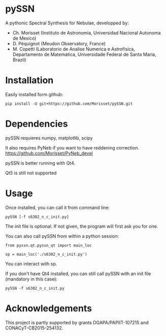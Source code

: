 # pySSN
A pythonic Spectral Synthesis for Nebulae, developped by:

* Ch. Morisset (Instituto de Astronomia, Universidad Nacional Autonoma de Mexico)
* D. Péquignot (Meudon Observatory, France)
* M. Copetti (Laboratorio de Analise Numerica e Astrofisica, Departamento de Matematica, Universidade Federal de Santa Maria, Brazil)

Installation
=======

Easily installed form github:

`pip install -U git+https://github.com/Morisset/pySSN.git`

Dependencies
=========

pySSN requieres numpy, matplotlib, scipy

It also requires PyNeb if you want to have reddening correction. https://github.com/Morisset/PyNeb_devel

pySSN is better running with Qt4.

Qt5 is still not supported

Usage
====

Once installed, you can call it from command line:

`pySSN [-f s6302_n_c_init.py]`

The init file is optional. If not given, the program will first ask you for one.

You can also call pySSN from within a python session:

`from pyssn.qt.pyssn_qt import main_loc`

`sp = main_loc('./s6302_n_c_init.py')`

You can interact with sp.


If you don't have Qt4 installed, you can still call pySSN with an init file (mandatory in this case):

`pySSN -f s6302_n_c_init.py`

Acknowledgements
================

This project is partly supported by grants DGAPA/PAPIIT-107215 and CONACyT-CB2015-254132.
